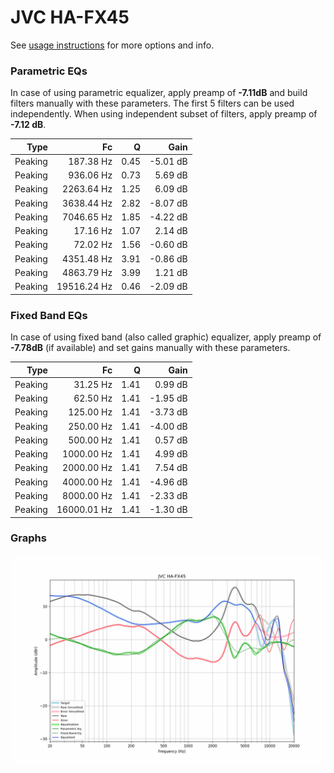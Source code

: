 # JVC HA-FX45
See [usage instructions](https://github.com/jaakkopasanen/AutoEq#usage) for more options and info.

### Parametric EQs
In case of using parametric equalizer, apply preamp of **-7.11dB** and build filters manually
with these parameters. The first 5 filters can be used independently.
When using independent subset of filters, apply preamp of **-7.12 dB**.

| Type    | Fc          |    Q | Gain     |
|--------:|------------:|-----:|---------:|
| Peaking | 187.38 Hz   | 0.45 | -5.01 dB |
| Peaking | 936.06 Hz   | 0.73 | 5.69 dB  |
| Peaking | 2263.64 Hz  | 1.25 | 6.09 dB  |
| Peaking | 3638.44 Hz  | 2.82 | -8.07 dB |
| Peaking | 7046.65 Hz  | 1.85 | -4.22 dB |
| Peaking | 17.16 Hz    | 1.07 | 2.14 dB  |
| Peaking | 72.02 Hz    | 1.56 | -0.60 dB |
| Peaking | 4351.48 Hz  | 3.91 | -0.86 dB |
| Peaking | 4863.79 Hz  | 3.99 | 1.21 dB  |
| Peaking | 19516.24 Hz | 0.46 | -2.09 dB |

### Fixed Band EQs
In case of using fixed band (also called graphic) equalizer, apply preamp of **-7.78dB**
(if available) and set gains manually with these parameters.

| Type    | Fc          |    Q | Gain     |
|--------:|------------:|-----:|---------:|
| Peaking | 31.25 Hz    | 1.41 | 0.99 dB  |
| Peaking | 62.50 Hz    | 1.41 | -1.95 dB |
| Peaking | 125.00 Hz   | 1.41 | -3.73 dB |
| Peaking | 250.00 Hz   | 1.41 | -4.00 dB |
| Peaking | 500.00 Hz   | 1.41 | 0.57 dB  |
| Peaking | 1000.00 Hz  | 1.41 | 4.99 dB  |
| Peaking | 2000.00 Hz  | 1.41 | 7.54 dB  |
| Peaking | 4000.00 Hz  | 1.41 | -4.96 dB |
| Peaking | 8000.00 Hz  | 1.41 | -2.33 dB |
| Peaking | 16000.01 Hz | 1.41 | -1.30 dB |

### Graphs
![](./JVC%20HA-FX45.png)